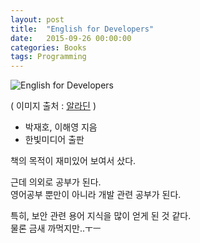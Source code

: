 ```yaml
---
layout: post
title:  "English for Developers"
date:   2015-09-26 00:00:00 
categories: Books
tags: Programming
---
```


![English for Developers](http://image.aladin.co.kr/product/6526/71/cover/8968482195_1.jpg)

( 이미지 출처 : [알라딘](http://www.aladin.co.kr/shop/wproduct.aspx?ItemId=65267102) )

 * 박재호, 이해영 지음
 * 한빛미디어 출판

책의 목적이 재미있어 보여서 샀다. 

근데 의외로 공부가 된다.  
영어공부 뿐만이 아니라 개발 관련 공부가 된다.

<!--more-->

특히, 보안 관련 용어 지식을 많이 얻게 된 것 같다.   
물론 금새 까먹지만..ㅜㅡ 
